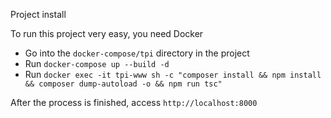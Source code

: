 Project install

To run this project very easy, you need Docker

 - Go into the ``docker-compose/tpi`` directory in the project
 - Run ``docker-compose up --build -d``
 - Run ``docker exec -it tpi-www sh -c "composer install && npm install && composer dump-autoload -o && npm run tsc"``
 
After the process is finished, access ``http://localhost:8000``
